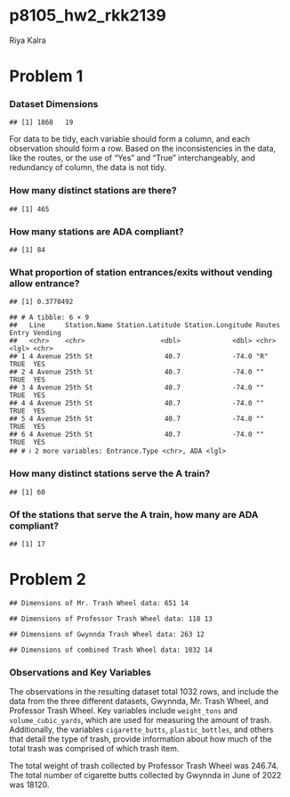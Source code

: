 p8105_hw2_rkk2139
================
Riya Kalra

# Problem 1

### Dataset Dimensions

    ## [1] 1868   19

For data to be tidy, each variable should form a column, and each
observation should form a row. Based on the inconsistencies in the data,
like the routes, or the use of “Yes” and “True” interchangeably, and
redundancy of column, the data is not tidy.

### How many distinct stations are there?

    ## [1] 465

### How many stations are ADA compliant?

    ## [1] 84

### What proportion of station entrances/exits without vending allow entrance?

    ## [1] 0.3770492

    ## # A tibble: 6 × 9
    ##   Line     Station.Name Station.Latitude Station.Longitude Routes Entry Vending
    ##   <chr>    <chr>                   <dbl>             <dbl> <chr>  <lgl> <chr>  
    ## 1 4 Avenue 25th St                  40.7             -74.0 "R"    TRUE  YES    
    ## 2 4 Avenue 25th St                  40.7             -74.0 ""     TRUE  YES    
    ## 3 4 Avenue 25th St                  40.7             -74.0 ""     TRUE  YES    
    ## 4 4 Avenue 25th St                  40.7             -74.0 ""     TRUE  YES    
    ## 5 4 Avenue 25th St                  40.7             -74.0 ""     TRUE  YES    
    ## 6 4 Avenue 25th St                  40.7             -74.0 ""     TRUE  YES    
    ## # ℹ 2 more variables: Entrance.Type <chr>, ADA <lgl>

### How many distinct stations serve the A train?

    ## [1] 60

### Of the stations that serve the A train, how many are ADA compliant?

    ## [1] 17

# Problem 2

    ## Dimensions of Mr. Trash Wheel data: 651 14

    ## Dimensions of Professor Trash Wheel data: 118 13

    ## Dimensions of Gwynnda Trash Wheel data: 263 12

    ## Dimensions of combined Trash Wheel data: 1032 14

### Observations and Key Variables

The observations in the resulting dataset total 1032 rows, and include
the data from the three different datasets, Gwynnda, Mr. Trash Wheel,
and Professor Trash Wheel. Key variables include `weight_tons` and
`volume_cubic_yards`, which are used for measuring the amount of trash.
Additionally, the variables `cigarette_butts`, `plastic_bottles`, and
others that detail the type of trash, provide information about how much
of the total trash was comprised of which trash item.

The total weight of trash collected by Professor Trash Wheel was 246.74.
The total number of cigarette butts collected by Gwynnda in June of 2022
was 18120.
